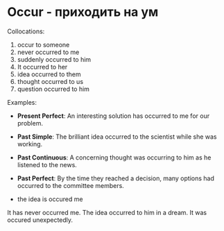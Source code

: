 # Occur - приходить на ум

Collocations:
1. occur to someone
2. never occurred to me
3. suddenly occurred to him
4. It occurred to her
5. idea occurred to them
6. thought occurred to us
7. question occurred to him

Examples:
- **Present Perfect**: An interesting solution has occurred to me for our problem.
- **Past Simple**: The brilliant idea occurred to the scientist while she was working.
- **Past Continuous**: A concerning thought was occurring to him as he listened to the news.
- **Past Perfect**: By the time they reached a decision, many options had occurred to the committee members.

- the idea is occured me

It has never occurred me.
The idea occurred to him in a dream.
It was occured unexpectedly.